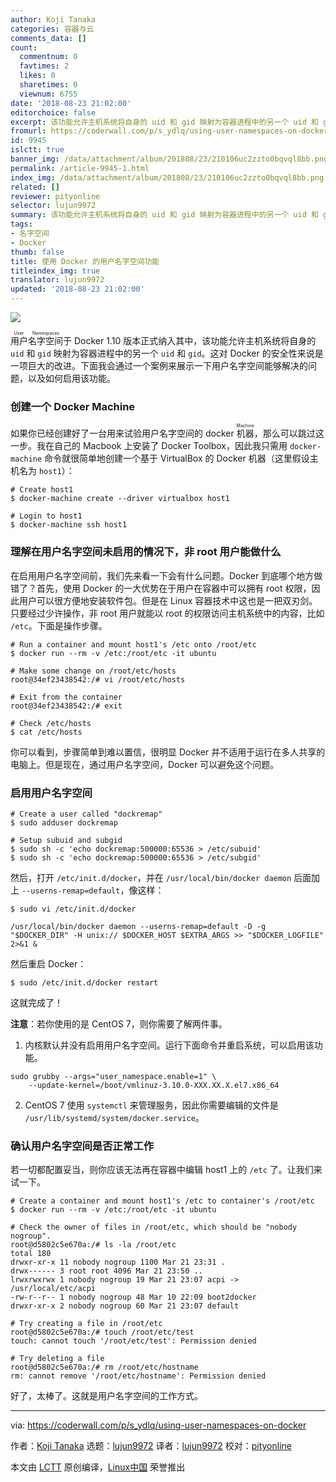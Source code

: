 ```yaml
---
author: Koji Tanaka
categories: 容器与云
comments_data: []
count:
  commentnum: 0
  favtimes: 2
  likes: 0
  sharetimes: 0
  viewnum: 6755
date: '2018-08-23 21:02:00'
editorchoice: false
excerpt: 该功能允许主机系统将自身的 uid 和 gid 映射为容器进程中的另一个 uid 和 gid。这对 Docker 的安全性来说是一项巨大的改进。
fromurl: https://coderwall.com/p/s_ydlq/using-user-namespaces-on-docker
id: 9945
islctt: true
banner_img: /data/attachment/album/201808/23/210106uc2zzto0bqvql8bb.png
permalink: /article-9945-1.html
index_img: /data/attachment/album/201808/23/210106uc2zzto0bqvql8bb.png.thumb.jpg
related: []
reviewer: pityonline
selector: lujun9972
summary: 该功能允许主机系统将自身的 uid 和 gid 映射为容器进程中的另一个 uid 和 gid。这对 Docker 的安全性来说是一项巨大的改进。
tags:
- 名字空间
- Docker
thumb: false
title: 使用 Docker 的用户名字空间功能
titleindex_img: true
translator: lujun9972
updated: '2018-08-23 21:02:00'
---
```


![](/data/attachment/album/201808/23/210106uc2zzto0bqvql8bb.png)


<ruby> 用户名字空间 <rt>  User Namespaces </rt></ruby> 于 Docker 1.10 版本正式纳入其中，该功能允许主机系统将自身的 `uid` 和 `gid` 映射为容器进程中的另一个 `uid` 和 `gid`。这对 Docker 的安全性来说是一项巨大的改进。下面我会通过一个案例来展示一下用户名字空间能够解决的问题，以及如何启用该功能。


### 创建一个 Docker Machine


如果你已经创建好了一台用来试验用户名字空间的 docker <ruby> 机器 <rt>  Machine </rt></ruby>，那么可以跳过这一步。我在自己的 Macbook 上安装了 Docker Toolbox，因此我只需用 `docker-machine` 命令就很简单地创建一个基于 VirtualBox 的 Docker 机器（这里假设主机名为 `host1`）：



```
# Create host1
$ docker-machine create --driver virtualbox host1

# Login to host1
$ docker-machine ssh host1
```

### 理解在用户名字空间未启用的情况下，非 root 用户能做什么


在启用用户名字空间前，我们先来看一下会有什么问题。Docker 到底哪个地方做错了？首先，使用 Docker 的一大优势在于用户在容器中可以拥有 root 权限，因此用户可以很方便地安装软件包。但是在 Linux 容器技术中这也是一把双刃剑。只要经过少许操作，非 root 用户就能以 root 的权限访问主机系统中的内容，比如 `/etc`。下面是操作步骤。



```
# Run a container and mount host1's /etc onto /root/etc
$ docker run --rm -v /etc:/root/etc -it ubuntu

# Make some change on /root/etc/hosts
root@34ef23438542:/# vi /root/etc/hosts

# Exit from the container
root@34ef23438542:/# exit

# Check /etc/hosts
$ cat /etc/hosts
```

你可以看到，步骤简单到难以置信，很明显 Docker 并不适用于运行在多人共享的电脑上。但是现在，通过用户名字空间，Docker 可以避免这个问题。


### 启用用户名字空间



```
# Create a user called "dockremap"
$ sudo adduser dockremap

# Setup subuid and subgid
$ sudo sh -c 'echo dockremap:500000:65536 > /etc/subuid'
$ sudo sh -c 'echo dockremap:500000:65536 > /etc/subgid'
```

然后，打开 `/etc/init.d/docker`，并在 `/usr/local/bin/docker daemon` 后面加上 `--userns-remap=default`，像这样：



```
$ sudo vi /etc/init.d/docker

/usr/local/bin/docker daemon --userns-remap=default -D -g "$DOCKER_DIR" -H unix:// $DOCKER_HOST $EXTRA_ARGS >> "$DOCKER_LOGFILE" 2>&1 &
```

然后重启 Docker：



```
$ sudo /etc/init.d/docker restart
```

这就完成了！


**注意**：若你使用的是 CentOS 7，则你需要了解两件事。


1. 内核默认并没有启用用户名字空间。运行下面命令并重启系统，可以启用该功能。



```
sudo grubby --args="user_namespace.enable=1" \
    --update-kernel=/boot/vmlinuz-3.10.0-XXX.XX.X.el7.x86_64
```
2. CentOS 7 使用 `systemctl` 来管理服务，因此你需要编辑的文件是 `/usr/lib/systemd/system/docker.service`。


### 确认用户名字空间是否正常工作


若一切都配置妥当，则你应该无法再在容器中编辑 host1 上的 `/etc` 了。让我们来试一下。



```
# Create a container and mount host1's /etc to container's /root/etc
$ docker run --rm -v /etc:/root/etc -it ubuntu

# Check the owner of files in /root/etc, which should be "nobody nogroup".
root@d5802c5e670a:/# ls -la /root/etc
total 180
drwxr-xr-x 11 nobody nogroup 1100 Mar 21 23:31 .
drwx------ 3 root root 4096 Mar 21 23:50 ..
lrwxrwxrwx 1 nobody nogroup 19 Mar 21 23:07 acpi -> /usr/local/etc/acpi
-rw-r--r-- 1 nobody nogroup 48 Mar 10 22:09 boot2docker
drwxr-xr-x 2 nobody nogroup 60 Mar 21 23:07 default

# Try creating a file in /root/etc
root@d5802c5e670a:/# touch /root/etc/test
touch: cannot touch '/root/etc/test': Permission denied

# Try deleting a file
root@d5802c5e670a:/# rm /root/etc/hostname
rm: cannot remove '/root/etc/hostname': Permission denied
```

好了，太棒了。这就是用户名字空间的工作方式。




---


via: <https://coderwall.com/p/s_ydlq/using-user-namespaces-on-docker>


作者：[Koji Tanaka](https://coderwall.com/kjtanaka) 选题：[lujun9972](https://github.com/lujun9972) 译者：[lujun9972](https://github.com/lujun9972) 校对：[pityonline](https://github.com/pityonline)


本文由 [LCTT](https://github.com/LCTT/TranslateProject) 原创编译，[Linux中国](https://linux.cn/) 荣誉推出